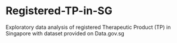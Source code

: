 # Registered-TP-in-SG
Exploratory data analysis of registered Therapeutic Product (TP)  in Singapore with dataset provided on Data.gov.sg
